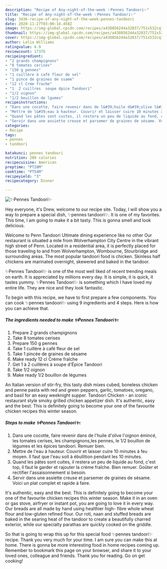 ```yaml
---
description: "Recipe of Any-night-of-the-week ✨Pennes Tandoori✨"
title: "Recipe of Any-night-of-the-week ✨Pennes Tandoori✨"
slug: 3436-recipe-of-any-night-of-the-week-pennes-tandoori
date: 2020-11-27T03:00:14.458Z
image: https://img-global.cpcdn.com/recipes/a438856244a32837/751x532cq70/✨pennes-tandoori✨-photo-principale-de-la-recette.jpg
thumbnail: https://img-global.cpcdn.com/recipes/a438856244a32837/751x532cq70/✨pennes-tandoori✨-photo-principale-de-la-recette.jpg
cover: https://img-global.cpcdn.com/recipes/a438856244a32837/751x532cq70/✨pennes-tandoori✨-photo-principale-de-la-recette.jpg
author: Lelia Williams
ratingvalue: 4.9
reviewcount: 17376
recipeingredient:
- "2 grands champignons"
- "8 tomates cerises"
- "150 g pennes"
- "1 cuillère à café fleur de sel"
- "1 pince de graines de ssame"
- "12 cl Crme frache"
- "1  2 cuillres  soupe dpice Tandoori"
- "1/2 oignon"
- "1/2 bouillon de lgumes"
recipeinstructions:
- "Dans une cocotte, faire revenir dans de l&#39;huile d&#39;olive l&#39;oignon émincé, les tomates cerises, les champignons,les pennes, le 1/2 bouillon de légumes et les épices tandoori. Remuer bien."
- "Mettre de l&#39;eau à hauteur. Couvrir et laisser cuire 10 minutes à feu moyen. Il faut que l&#39;eau soit à ébullition pendant les 10 minutes."
- "Quand les pâtes sont cuites, il restera un peu de liquide au fond, c&#39;est top, il faut le garder et rajouter la crème fraîche. Bien remuer. Goûter et rectifier l&#39;assaisonnement si besoin."
- "Servir dans une assiette creuse et parsemer de graines de sésame. Voici un plat complet et rapide à faire."
categories:
- Recipe
tags:
- pennes
- tandoori

katakunci: pennes tandoori 
nutrition: 289 calories
recipecuisine: American
preptime: "PT28M"
cooktime: "PT54M"
recipeyield: "3"
recipecategory: Dinner

---
```



![✨Pennes Tandoori✨](https://img-global.cpcdn.com/recipes/a438856244a32837/751x532cq70/✨pennes-tandoori✨-photo-principale-de-la-recette.jpg)

Hey everyone, it's Drew, welcome to our recipe site. Today, I will show you a way to prepare a special dish, ✨pennes tandoori✨. It is one of my favorites. This time, I am going to make it a bit tasty. This is gonna smell and look delicious.

Welcome to Penn Tandoori Ultimate dining experience like no other Our restaurant is situated a mile from Wolverhampton City Centre in the vibrant high street of Penn. Located in a residential area, it is perfectly placed for those traveling to and from Wolverhampton, Wombourne, Stourbridge and surrounding areas. The most popular tandoori food is chicken. Skinless half chickens are marinated overnight, skewered and baked in the tandoor.

✨Pennes Tandoori✨ is one of the most well liked of recent trending meals on earth. It is appreciated by millions every day. It is simple, it is quick, it tastes yummy. ✨Pennes Tandoori✨ is something which I have loved my entire life. They are nice and they look fantastic.


To begin with this recipe, we have to first prepare a few components. You can cook ✨pennes tandoori✨ using 9 ingredients and 4 steps. Here is how you can achieve that.

<!--inarticleads1-->

##### The ingredients needed to make ✨Pennes Tandoori✨:

1. Prepare 2 grands champignons
1. Take 8 tomates cerises
1. Prepare 150 g pennes
1. Take 1 cuillère à café fleur de sel
1. Take 1 pincée de graines de sésame
1. Make ready 12 cl Crème fraîche
1. Get 1 à 2 cuillères à soupe d&#39;Épice Tandoori
1. Take 1/2 oignon
1. Make ready 1/2 bouillon de légumes


An Italian version of stir-fry, this tasty dish mixes cubed, boneless chicken and penne pasta with red and green peppers, garlic, tomatoes, oregano, and basil for an easy weeknight supper. Tandoori Chicken - an iconic restaurant style smoky grilled chicken appetizer dish. It&#39;s authentic, easy and the best. This is definitely going to become your one of the favourite chicken recipes this winter season. 

<!--inarticleads2-->

##### Steps to make ✨Pennes Tandoori✨:

1. Dans une cocotte, faire revenir dans de l&#39;huile d&#39;olive l&#39;oignon émincé, les tomates cerises, les champignons,les pennes, le 1/2 bouillon de légumes et les épices tandoori. Remuer bien.
1. Mettre de l&#39;eau à hauteur. Couvrir et laisser cuire 10 minutes à feu moyen. Il faut que l&#39;eau soit à ébullition pendant les 10 minutes.
1. Quand les pâtes sont cuites, il restera un peu de liquide au fond, c&#39;est top, il faut le garder et rajouter la crème fraîche. Bien remuer. Goûter et rectifier l&#39;assaisonnement si besoin.
1. Servir dans une assiette creuse et parsemer de graines de sésame. Voici un plat complet et rapide à faire.


It&#39;s authentic, easy and the best. This is definitely going to become your one of the favourite chicken recipes this winter season. Make it in an oven or gas stove, airfryer or instant pot, you are going to love it in every way. Our breads are all made by hand using healthier high- fibre whole wheat flour and low-gluten refined flour. Our roti, naan and stuffed breads are baked in the searing heat of the tandoor to create a beautifully charred exterior, while our specialty parathas are quickly cooked on the griddle. 

So that is going to wrap this up for this special food ✨pennes tandoori✨ recipe. Thank you very much for your time. I am sure you can make this at home. There is gonna be more interesting food in home recipes coming up. Remember to bookmark this page on your browser, and share it to your loved ones, colleague and friends. Thank you for reading. Go on get cooking!

